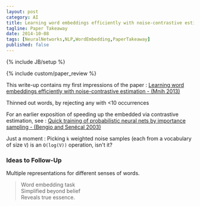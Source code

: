 ```yaml
---
layout: post
category: AI
title: Learning word embeddings efficiently with noise-contrastive estimation - Mnih 2013
tagline: Paper Takeaway
date: 2014-10-08
tags: [NeuralNetworks,NLP,WordEmbedding,PaperTakeaway]
published: false
---
```

{% include JB/setup %}

{% include custom/paper_review %}

This write-up contains my first impressions of the paper :
[Learning word embeddings efficiently with noise-contrastive estimation - (Mnih 2013)](https://www.cs.toronto.edu/~amnih/papers/wordreps.pdf)

Thinned out words, by rejecting any with <10 occurrences

For an earlier exposition of speeding up the embedded via contrastive estimation, see : [Quick training of probabilistic neural nets by importance sampling - (Bengio and Sen&eacute;cal 2003)](http://www.iro.umontreal.ca/~lisa/pointeurs/senecal_aistats2003.pdf)


Just a moment : Picking ```k``` weighted noise samples (each from a vocabulary of size ```V```) is an ```O(log(V))``` operation, isn't it?


### Ideas to Follow-Up

Multiple representations for different senses of words.


> Word embedding task        <br />
> Simplified beyond belief   <br />
> Reveals true essence.     
